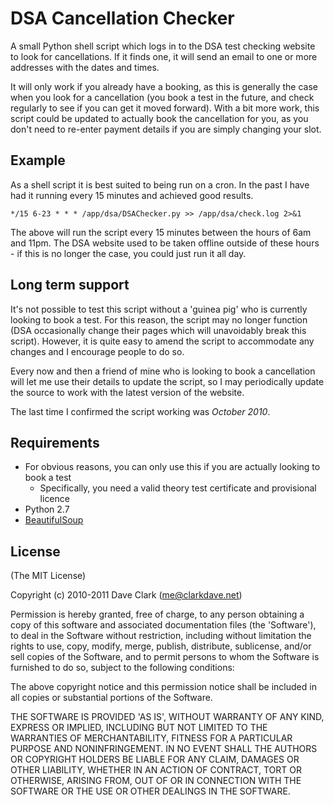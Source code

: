 # DSA Cancellation Checker

A small Python shell script which logs in to the DSA test checking website to look for cancellations. If it finds one, it will send an email to one or more addresses with the dates and times.

It will only work if you already have a booking, as this is generally the case when you look for a cancellation (you book a test in the future, and check regularly to see if you can get it moved forward). With a bit more work, this script could be updated to actually book the cancellation for you, as you don't need to re-enter payment details if you are simply changing your slot.

## Example

As a shell script it is best suited to being run on a cron. In the past I have had it running every 15 minutes and achieved good results.

	*/15 6-23 * * * /app/dsa/DSAChecker.py >> /app/dsa/check.log 2>&1
	
The above will run the script every 15 minutes between the hours of 6am and 11pm. The DSA website used to be taken offline outside of these hours - if this is no longer the case, you could just run it all day.

## Long term support

It's not possible to test this script without a 'guinea pig' who is currently looking to book a test. For this reason, the script may no longer function (DSA occasionally change their pages which will unavoidably break this script). However, it is quite easy to amend the script to accommodate any changes and I encourage people to do so.

Every now and then a friend of mine who is looking to book a cancellation will let me use their details to update the script, so I may periodically update the source to work with the latest version of the website.

The last time I confirmed the script working was *October 2010*.

## Requirements

* For obvious reasons, you can only use this if you are actually looking to book a test
	* Specifically, you need a valid theory test certificate and provisional licence
* Python 2.7
* [BeautifulSoup](http://www.crummy.com/software/BeautifulSoup/)

## License 

(The MIT License)

Copyright (c) 2010-2011 Dave Clark (me@clarkdave.net)

Permission is hereby granted, free of charge, to any person obtaining
a copy of this software and associated documentation files (the
'Software'), to deal in the Software without restriction, including
without limitation the rights to use, copy, modify, merge, publish,
distribute, sublicense, and/or sell copies of the Software, and to
permit persons to whom the Software is furnished to do so, subject to
the following conditions:

The above copyright notice and this permission notice shall be
included in all copies or substantial portions of the Software.

THE SOFTWARE IS PROVIDED 'AS IS', WITHOUT WARRANTY OF ANY KIND,
EXPRESS OR IMPLIED, INCLUDING BUT NOT LIMITED TO THE WARRANTIES OF
MERCHANTABILITY, FITNESS FOR A PARTICULAR PURPOSE AND NONINFRINGEMENT.
IN NO EVENT SHALL THE AUTHORS OR COPYRIGHT HOLDERS BE LIABLE FOR ANY
CLAIM, DAMAGES OR OTHER LIABILITY, WHETHER IN AN ACTION OF CONTRACT,
TORT OR OTHERWISE, ARISING FROM, OUT OF OR IN CONNECTION WITH THE
SOFTWARE OR THE USE OR OTHER DEALINGS IN THE SOFTWARE.